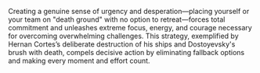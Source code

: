 Creating a genuine sense of urgency and desperation—placing yourself or your team on "death ground" with no option to retreat—forces total commitment and unleashes extreme focus, energy, and courage necessary for overcoming overwhelming challenges. This strategy, exemplified by Hernan Cortes’s deliberate destruction of his ships and Dostoyevsky's brush with death, compels decisive action by eliminating fallback options and making every moment and effort count.
